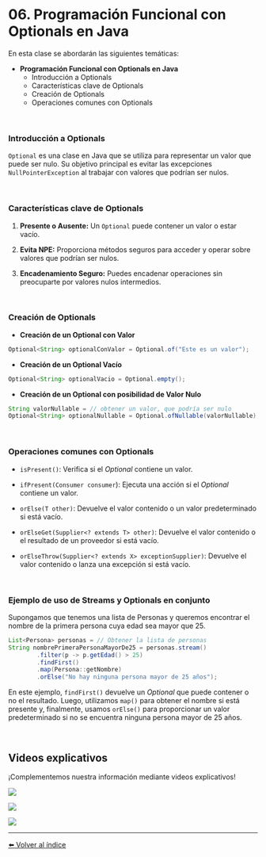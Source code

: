 # 06. Programación Funcional con Optionals en Java

En esta clase se abordarán las siguientes temáticas:

- **Programación Funcional con Optionals en Java**
    - Introducción a Optionals
    - Características clave de Optionals
    - Creación de Optionals
    - Operaciones comunes con Optionals

<br>

### Introducción a Optionals

`Optional` es una clase en Java que se utiliza para representar un valor que puede ser nulo. Su objetivo principal es evitar las excepciones `NullPointerException` al trabajar con valores que podrían ser nulos.

<br>

### Características clave de Optionals

1. **Presente o Ausente:** Un `Optional` puede contener un valor o estar vacío.
    
2. **Evita NPE:** Proporciona métodos seguros para acceder y operar sobre valores que podrían ser nulos.
    
3. **Encadenamiento Seguro:** Puedes encadenar operaciones sin preocuparte por valores nulos intermedios.

<br>

### Creación de Optionals

- **Creación de un Optional con Valor**

```java
Optional<String> optionalConValor = Optional.of("Este es un valor");
```

- **Creación de un Optional Vacío**

```java
Optional<String> optionalVacio = Optional.empty();
```

- **Creación de un Optional con posibilidad de Valor Nulo**

```java
String valorNullable = // obtener un valor, que podría ser nulo
Optional<String> optionalNullable = Optional.ofNullable(valorNullable);
```

<br>

### Operaciones comunes con Optionals

- `isPresent()`: Verifica si el _Optional_ contiene un valor.
    
- `ifPresent(Consumer consumer`): Ejecuta una acción si el _Optional_ contiene un valor.
    
- `orElse(T other)`: Devuelve el valor contenido o un valor predeterminado si está vacío.
    
- `orElseGet(Supplier<? extends T> other)`: Devuelve el valor contenido o el resultado de un proveedor si está vacío.
    
- `orElseThrow(Supplier<? extends X> exceptionSupplier)`: Devuelve el valor contenido o lanza una excepción si está vacío.

<br>

### Ejemplo de uso de Streams y Optionals en conjunto

Supongamos que tenemos una lista de Personas y queremos encontrar el nombre de la primera persona cuya edad sea mayor que 25.

```java
List<Persona> personas = // Obtener la lista de personas
String nombrePrimeraPersonaMayorDe25 = personas.stream()
        .filter(p -> p.getEdad() > 25)
        .findFirst()
        .map(Persona::getNombre)
        .orElse("No hay ninguna persona mayor de 25 años");
```

En este ejemplo, `findFirst()` devuelve un _Optional_ que puede contener o no el resultado. Luego, utilizamos `map()` para obtener el nombre si está presente y, finalmente, usamos `orElse()` para proporcionar un valor predeterminado si no se encuentra ninguna persona mayor de 25 años.

<br>

## Videos explicativos

¡Complementemos nuestra información mediante videos explicativos!

[![](./resources/optional-1-screenshot.png)](https://youtu.be/aUGA7bUTG_0)

[![](./resources/optional-2-screenshot.png)](https://youtu.be/ZqvbRCdZx8M)

[![](./resources/optional-3-screenshot.png)](https://youtu.be/vX-JAs73O9o)

---
[⬅️ Volver al índice](./README.md)